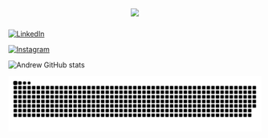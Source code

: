 <!-- Centered heading with typing animation -->
<h1 align="center">
    <!-- Dynamically generated image that simulates typing text -->
    <img src="https://readme-typing-svg.herokuapp.com/?font=Righteous&size=35&color=e23c81&center=true&vCenter=true&width=600&height=70&duration=6000&lines=Olá!+👋;+Sou+Andrew+Cerqueira+Martins!;" />
</h1>

<!-- Button linking to the LinkedIn profile -->
[![LinkedIn](https://img.shields.io/badge/LinkedIn-0077B5?style=for-the-badge&logo=linkedin&logoColor=white)](https://www.linkedin.com/in/andrewcerqueira)

<!-- Button linking to the Instagram profile -->
[![Instagram](https://img.shields.io/badge/Instagram-E4405F?style=for-the-badge&logo=instagram&logoColor=white)](https://www.instagram.com/andy.martins/)

<!-- Section displaying GitHub stats for the user -->
![Andrew GitHub stats](https://github-readme-stats.vercel.app/api?username=Andy-Martins&show_icons=true&theme=radical)

<!-- Animation of a snake "eating" the GitHub commits -->
![snake gif](https://github.com/Andy-Martins/Andy-Martins/blob/output/grid-snake-custom.svg)
